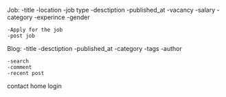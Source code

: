 Job:
    -title
    -location
    -job type
    -desctiption
    -published_at
    -vacancy
    -salary
    -category
    -experince
    -gender

    -Apply for the job
    -post job

Blog:
    -title
    -desctiption
    -published_at
    -category
    -tags
    -author

    -search
    -comment
    -recent post

contact
home
login